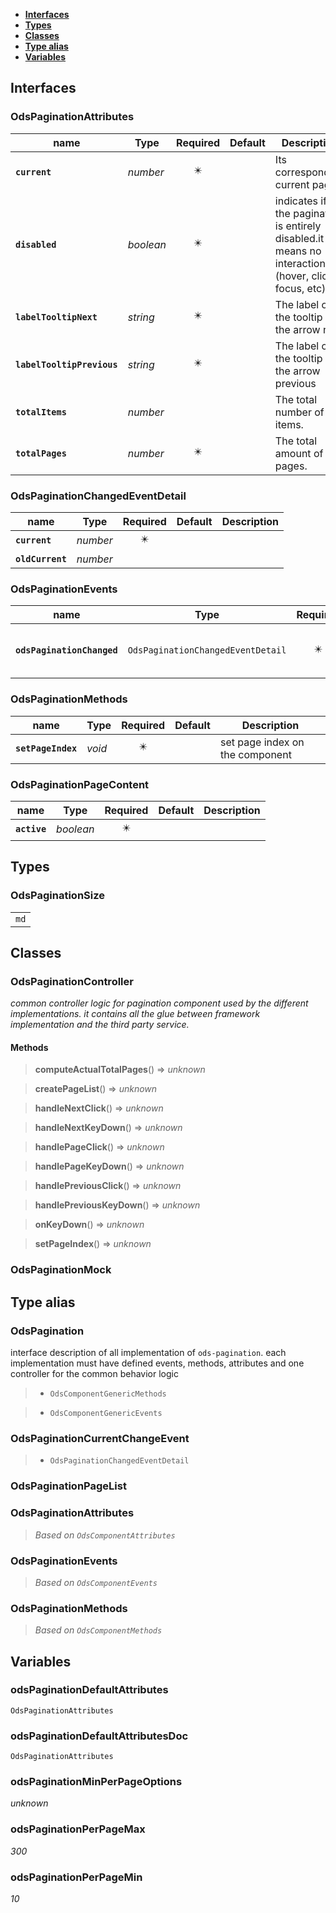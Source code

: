 * [**Interfaces**](#interfaces)
* [**Types**](#types)
* [**Classes**](#classes)
* [**Type alias**](#type-alias)
* [**Variables**](#variables)

## Interfaces

### OdsPaginationAttributes
|name | Type | Required | Default | Description|
|---|---|:---:|---|---|
|**`current`** | _number_ | ✴️ |  | Its corresponding current page.|
|**`disabled`** | _boolean_ | ✴️ |  | indicates if the pagination is entirely disabled.it means no interactions (hover, click, focus, etc)|
|**`labelTooltipNext`** | _string_ | ✴️ |  | The label of the tooltip on the arrow next|
|**`labelTooltipPrevious`** | _string_ | ✴️ |  | The label of the tooltip on the arrow previous|
|**`totalItems`** | _number_ |  |  | The total number of items.|
|**`totalPages`** | _number_ | ✴️ |  | The total amount of pages.|

### OdsPaginationChangedEventDetail
|name | Type | Required | Default | Description|
|---|---|:---:|---|---|
|**`current`** | _number_ | ✴️ |  | |
|**`oldCurrent`** | _number_ |  |  | |

### OdsPaginationEvents
|name | Type | Required | Default | Description|
|---|---|:---:|---|---|
|**`odsPaginationChanged`** | `OdsPaginationChangedEventDetail` | ✴️ |  | Emitted when the value has changed|

### OdsPaginationMethods
|name | Type | Required | Default | Description|
|---|---|:---:|---|---|
|**`setPageIndex`** | _void_ | ✴️ |  | set page index on the component|

### OdsPaginationPageContent
|name | Type | Required | Default | Description|
|---|---|:---:|---|---|
|**`active`** | _boolean_ | ✴️ |  | |

## Types

### OdsPaginationSize
|  |
|:---:|
| `md` |

## Classes

### OdsPaginationController
_common controller logic for pagination component used by the different implementations._
_it contains all the glue between framework implementation and the third party service._

#### Methods
> **computeActualTotalPages**() => _unknown_


> **createPageList**() => _unknown_


> **handleNextClick**() => _unknown_


> **handleNextKeyDown**() => _unknown_


> **handlePageClick**() => _unknown_


> **handlePageKeyDown**() => _unknown_


> **handlePreviousClick**() => _unknown_


> **handlePreviousKeyDown**() => _unknown_


> **onKeyDown**() => _unknown_


> **setPageIndex**() => _unknown_



### OdsPaginationMock

## Type alias

### OdsPagination

interface description of all implementation of `ods-pagination`.
each implementation must have defined events, methods, attributes
and one controller for the common behavior logic

> - `OdsComponentGenericMethods`

> - `OdsComponentGenericEvents`

### OdsPaginationCurrentChangeEvent

> - `OdsPaginationChangedEventDetail`

### OdsPaginationPageList

### OdsPaginationAttributes

> _Based on `OdsComponentAttributes`_

### OdsPaginationEvents

> _Based on `OdsComponentEvents`_

### OdsPaginationMethods

> _Based on `OdsComponentMethods`_

## Variables

### odsPaginationDefaultAttributes
`OdsPaginationAttributes`

### odsPaginationDefaultAttributesDoc
`OdsPaginationAttributes`

### odsPaginationMinPerPageOptions
_unknown_

### odsPaginationPerPageMax
_300_

### odsPaginationPerPageMin
_10_